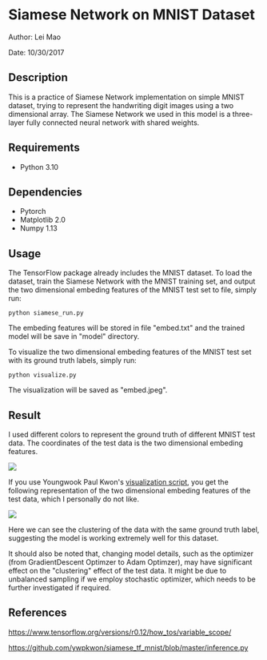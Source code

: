 # Siamese Network on MNIST Dataset

Author: Lei Mao

Date: 10/30/2017

## Description

This is a practice of Siamese Network implementation on simple MNIST dataset, trying to represent the handwriting digit images using a two dimensional array. The Siamese Network we used in this model is a three-layer fully connected neural network with shared weights.

## Requirements

* Python 3.10

## Dependencies

* Pytorch
* Matplotlib 2.0
* Numpy 1.13

## Usage

The TensorFlow package already includes the MNIST dataset. To load the dataset, train the Siamese Network with the MNIST training set, and output the two dimensional embeding features of the MNIST test set to file, simply run:

```shell
python siamese_run.py
```
The embeding features will be stored in file "embed.txt" and the trained model will be save in "model" directory.


To visualize the two dimensional embeding features of the MNIST test set with its ground truth labels, simply run:
```shell
python visualize.py
```
The visualization will be saved as "embed.jpeg".

## Result

I used different colors to represent the ground truth of different MNIST test data. The coordinates of the test data is the two dimensional embeding features.

![](embed.jpeg)

If you use Youngwook Paul Kwon's [visualization script](https://github.com/ywpkwon/siamese_tf_mnist/blob/master/visualize.py), you get the following representation of the two dimensional embeding features of the test data, which I personally do not like.

![](embed_preview.jpeg)

Here we can see the clustering of the data with the same ground truth label, suggesting the model is working extremely well for this dataset. 

It should also be noted that, changing model details, such as the optimizer (from GradientDescent Optimzer to Adam Optimzer), may have significant effect on the "clustering" effect of the test data. It might be due to unbalanced sampling if we employ stochastic optimizer, which needs to be further investigated if required.

## References

https://www.tensorflow.org/versions/r0.12/how_tos/variable_scope/

https://github.com/ywpkwon/siamese_tf_mnist/blob/master/inference.py
